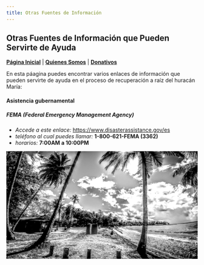 ```yaml
---
title: Otras Fuentes de Información
---  
```


## Otras Fuentes de Información que Pueden Servirte de Ayuda

[**Página Inicial**](https://friveramariani.github.io/suresteselevanta) | [**Quienes Somos**](https://friveramariani.github.io/suresteselevanta/about) | [**Donativos**](https://friveramariani.github.io/suresteselevanta/donativos) 

En esta páagina puedes encontrar varios enlaces de información que pueden servirte de ayuda en el proceso de recuperación a raíz del huracán María: 

#### Asistencia gubernamental

##### FEMA (Federal Emergency Management Agency)
- *Accede a este enlace:* https://www.disasterassistance.gov/es
- *teléfono al cual puedes llamar:* **1-800-621-FEMA (3362)**
- *horarios:* **7:00AM a 10:00PM**

<img src="images/PSX_20170730_130417.jpg" alt="hi" class="inline"/>

